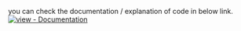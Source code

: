you can check the documentation / explanation of code in below link.</br>
<a href="https://www.codexpace.ml/2022/07/bluetooth-spoofing.html" title="Go to project documentation"><img src="https://img.shields.io/badge/view-Documentation-blue?style=for-the-badge" alt="view - Documentation"></a>
</div>
